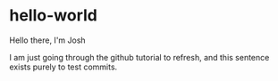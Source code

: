 # hello-world

Hello there, I'm Josh

I am just going through the github tutorial to refresh, and this sentence exists purely to test commits.
